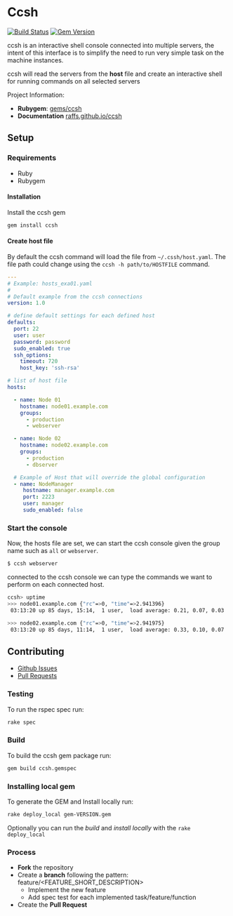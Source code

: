 # Ccsh

[![Build Status](https://travis-ci.org/raffs/ccsh.svg?branch=master)](https://travis-ci.org/raffs/ccsh)
[![Gem Version](https://badge.fury.io/rb/ccsh.svg)](https://badge.fury.io/rb/ccsh)


ccsh is an interactive shell console connected into multiple servers, the intent
of this interface is to simplify the need to run very simple task on the
machine instances.

ccsh will read the servers from the **host** file and create an interactive shell
for running commands on all selected servers

Project Information:
* **Rubygem**: [gems/ccsh](https://rubygems.org/gems/ccsh)
* **Documentation** [raffs.github.io/ccsh](https://raffs.github.io/ccsh)

## Setup

### Requirements

* Ruby
* Rubygem

#### Installation

Install the ccsh gem
```sh
gem install ccsh
```

#### Create host file

By default the ccsh command will load the file from ```~/.cssh/host.yaml```. The file path could change using the
```ccsh -h path/to/HOSTFILE``` command.

```yaml
---
# Example: hosts_exa01.yaml
#
# Default example from the ccsh connections
version: 1.0

# define default settings for each defined host
defaults:
  port: 22
  user: user
  password: password
  sudo_enabled: true
  ssh_options:
    timeout: 720
    host_key: 'ssh-rsa'

# list of host file
hosts:

  - name: Node 01
    hostname: node01.example.com
    groups:
      - production
      - webserver

  - name: Node 02
    hostname: node02.example.com
    groups:
      - production
      - dbserver

  # Example of Host that will override the global configuration
  - name: NodeManager
     hostname: manager.example.com
     port: 2223
     user: manager
     sudo_enabled: false
```

### Start the console

Now, the hosts file are set, we can start the ccsh console given the group name
such as ```all``` or ```webserver```.

```bash
$ ccsh webserver
```

connected to the ccsh console we can type the commands we want to perform on
each connected host.

```bash
ccsh> uptime
>>> node01.example.com {"rc"=>0, "time"=>2.941396}
 03:13:20 up 85 days, 15:14,  1 user,  load average: 0.21, 0.07, 0.03

>>> node02.example.com {"rc"=>0, "time"=>2.941975}
 03:13:20 up 85 days, 11:14,  1 user,  load average: 0.33, 0.10, 0.07
```

## Contributing

* [Github Issues](https://github.com/raffs/ccsh/issues)
* [Pull Requests](https://github.com/raffs/ccsh/pulls)

### Testing

To run the rspec spec run:
```sh
rake spec
```

### Build

To build the ccsh gem package run:
```sh
gem build ccsh.gemspec
```

### Installing local gem

To generate the GEM and Install locally run:
```sh
rake deploy_local gem-VERSION.gem
```

Optionally you can run the *build* and *install locally* with the `rake deploy_local`

### Process

* **Fork** the repository
* Create a **branch** following the pattern: feature/<FEATURE_SHORT_DESCRIPTION>
	* Implement the new feature
	* Add spec test for each implemented task/feature/function
* Create the **Pull Request**
